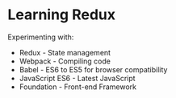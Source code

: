 # Learning Redux

Experimenting with:

* Redux - State management
* Webpack - Compiling code
* Babel - ES6 to ES5 for browser compatibility
* JavaScript ES6 - Latest JavaScript
* Foundation - Front-end Framework




